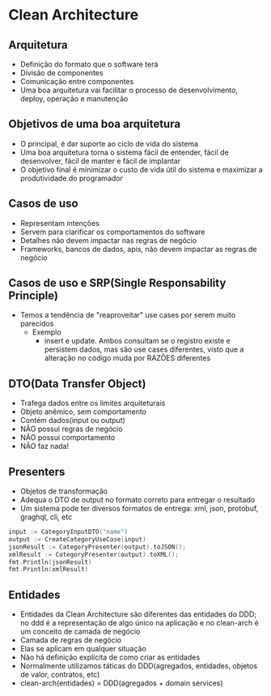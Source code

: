 # Clean Architecture

## Arquitetura
- Definição do formato que o software terá
- Divisão de componentes
- Comunicação entre componentes
- Uma boa arquitetura vai facilitar o processo de desenvolvimento, deploy, operação e manutenção

## Objetivos de uma boa arquitetura
- O principal, é dar suporte ao ciclo de vida do sistema
- Uma boa arquitetura torna o sistema fácil de entender, fácil de desenvolver, fácil de manter e fácil de implantar
- O objetivo final é minimizar o custo de vida útil do sistema e maximizar a produtividade do programador

## Casos de uso
- Representam intenções
- Servem para clarificar os comportamentos do software
- Detalhes não devem impactar nas regras de negócio
- Frameworks, bancos de dados, apis, não devem impactar as regras de negócio

## Casos de uso e SRP(Single Responsability Principle)
- Temos a tendência de "reaproveitar" use cases por serem muito parecidos
    - Exemplo
        - insert e update. Ambos consultam se o registro existe e persistem dados, mas são use cases diferentes, visto que a alteração no código muda por RAZÕES diferentes

## DTO(Data Transfer Object)
- Trafega dados entre os limites arquiteturais
- Objeto anêmico, sem comportamento
- Contém dados(input ou output)
- NÃO possui regras de negócio
- NÃO possui comportamento
- NÃO faz nada!

## Presenters
- Objetos de transformação
- Adequa o DTO de output no formato correto para entregar o resultado
- Um sistema pode ter diversos formatos de entrega: xml, json, protobuf, graghql, cli, etc
``` go
input := CategoryInputDTO("name")
output := CreateCategoryUseCase(input)
jsonResult := CategoryPresenter(output).toJSON();
xmlResult := CategoryPresenter(output).toXML();
fmt.Println(jsonResult)
fmt.Println(xmlResult)
```

## Entidades
- Entidades da Clean Architecture são diferentes das entidades do DDD; no ddd é a representação de algo único na aplicação e no clean-arch é um conceito de camada de negócio
- Camada de regras de negócio
- Elas se aplicam em qualquer situação
- Não há definição explícita de como criar as entidades
- Normalmente utilizamos táticas do DDD(agregados, entidades, objetos de valor, contratos, etc)
- clean-arch(entidades) = DDD(agregados + domain services)
